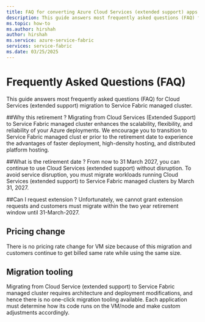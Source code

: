 ```yaml
---
title: FAQ for converting Azure Cloud Services (extended support) apps to Service Fabric 
description: This guide answers most frequently asked questions (FAQ) for Cloud Services (extended support) migration to Service Fabric managed cluster.
ms.topic: how-to
ms.author: hirshah
author: hirshah
ms.service: azure-service-fabric
services: service-fabric
ms.date: 03/25/2025
---
```


# Frequently Asked Questions (FAQ)
This guide answers most frequently asked questions (FAQ) for Cloud Services (extended support) migration to Service Fabric managed cluster.

##Why this retirement ?
Migrating from Cloud Services (Extended Support) to Service Fabric managed cluster enhances the scalability, flexibility, and reliability of your Azure deployments. We encourage you to transition to Service Fabric managed clust   er prior to the retirement date to experience the advantages of faster deployment, high-density hosting, and distributed platform hosting.

##What is the retirement date ?
From now to 31 March 2027, you can continue to use Cloud Services (extended support) without disruption. To avoid service disruption, you must  migrate workloads running Cloud Services (extended support) to Service Fabric managed clusters by March 31, 2027. 

##Can I request extension ?
Unfortunately, we cannot grant extension requests and customers must migrate within the two year retirement window until 31-March-2027.

## Pricing change
There is no pricing rate change for VM size because of this migration and customers continue to get billed same rate while using the same size.

## Migration tooling
Migrating from Cloud Service (extended support) to Service Fabric managed cluster requires architecture and deployment modifications, and hence there is no one-click migration tooling available. Each application must determine how its code runs on the VM/node and make custom adjustments accordingly.

